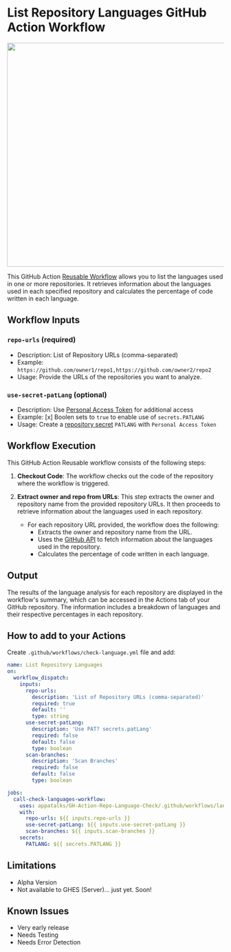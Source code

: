 # List Repository Languages GitHub Action Workflow

<img src="https://github.com/appatalks/GH-Action-Repo-Language-Check/assets/4163156/e45579f8-d862-4f21-bb58-0fb80998c44c" width="520">

This GitHub Action [Reusable Workflow](https://github.blog/2022-02-10-using-reusable-workflows-github-actions/) allows you to list the languages used in one or more repositories. It retrieves information about the languages used in each specified repository and calculates the percentage of code written in each language.

## Workflow Inputs

### `repo-urls` (required)

- Description: List of Repository URLs (comma-separated)
- Example: `https://github.com/owner1/repo1,https://github.com/owner2/repo2`
- Usage: Provide the URLs of the repositories you want to analyze.

### `use-secret-patLang` (optional)

- Description: Use [Personal Access Token](https://docs.github.com/en/authentication/keeping-your-account-and-data-secure/managing-your-personal-access-tokens) for additional access
- Example: [x] Boolen sets to ```true``` to enable use of ```secrets.PATLANG```
- Usage: Create a [repository secret](https://docs.github.com/en/actions/security-guides/using-secrets-in-github-actions) ```PATLANG``` with ```Personal Access Token```  

## Workflow Execution

This GitHub Action Reusable workflow consists of the following steps:

1. **Checkout Code**: The workflow checks out the code of the repository where the workflow is triggered.

2. **Extract owner and repo from URLs**: This step extracts the owner and repository name from the provided repository URLs. It then proceeds to retrieve information about the languages used in each repository.

    - For each repository URL provided, the workflow does the following:
        - Extracts the owner and repository name from the URL.
        - Uses the [GitHub API](https://docs.github.com/en/free-pro-team@latest/rest/repos/repos?apiVersion=2022-11-28#list-repository-languages) to fetch information about the languages used in the repository.
        - Calculates the percentage of code written in each language.

## Output

The results of the language analysis for each repository are displayed in the workflow's summary, which can be accessed in the Actions tab of your GitHub repository. The information includes a breakdown of languages and their respective percentages in each repository.

## How to add to your Actions

Create ```.github/workflows/check-language.yml``` file and add:

```yml
name: List Repository Languages
on:
  workflow_dispatch:
    inputs:
      repo-urls:
        description: 'List of Repository URLs (comma-separated)'
        required: true
        default: ''
        type: string
      use-secret-patLang:
        description: 'Use PAT? secrets.patLang'
        required: false
        default: false
        type: boolean
      scan-branches:
        description: 'Scan Branches'
        required: false
        default: false
        type: boolean  

jobs:
  call-check-languages-workflow:
    uses: appatalks/GH-Action-Repo-Language-Check/.github/workflows/language_check.yml@main
    with:
      repo-urls: ${{ inputs.repo-urls }}
      use-secret-patLang: ${{ inputs.use-secret-patLang }}
      scan-branches: ${{ inputs.scan-branches }}
    secrets: 
      PATLANG: ${{ secrets.PATLANG }}
```

## Limitations

- Alpha Version
- Not available to GHES (Server)... just yet. Soon!

## Known Issues

- Very early release
- Needs Testing
- Needs Error Detection
